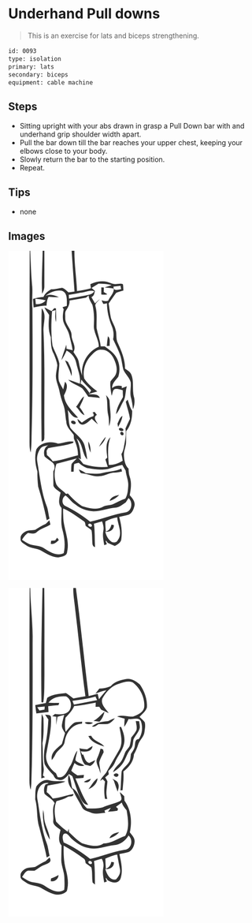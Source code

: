 # Underhand Pull downs
> This is an exercise for lats and biceps strengthening.

``` 
id: 0093 
type: isolation 
primary: lats 
secondary: biceps 
equipment: cable machine 
``` 

## Steps

 - Sitting upright with your abs drawn in grasp a Pull Down bar with and underhand grip shoulder width apart.
 - Pull the bar down till the bar reaches your upper chest, keeping your elbows close to your body.
 - Slowly return the bar to the starting position.
 - Repeat.

## Tips

 - none

## Images

![](../svg/0093-relaxation.svg)

![](../svg/0093-tension.svg)
